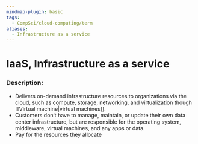 ```yaml
---
mindmap-plugin: basic
tags:
  - CompSci/cloud-computing/term
aliases:
  - Infrastructure as a service
---
```

# IaaS, Infrastructure as a service
### Description:
- Delivers on-demand infrastructure resources to organizations via the cloud, such as compute, storage, networking, and virtualization though [[Virtual machine|virtual machines]]. 
- Customers don’t have to manage, maintain, or update their own data center infrastructure, but are responsible for the operating system, middleware, virtual machines, and any apps or data.
- Pay for the resources they allocate